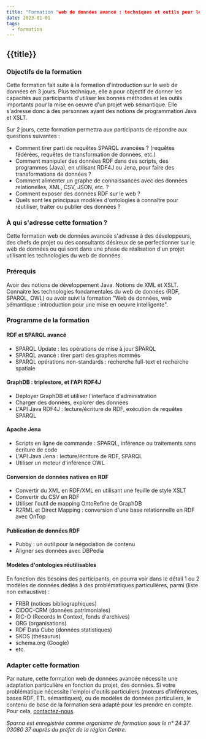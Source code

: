 ```yaml
---
title: "Formation "web de données avancé : techniques et outils pour le développement d'applications" - 2 jours"
date: 2023-01-01
tags:
  - formation
---
```


## {{title}}

### Objectifs de la formation

Cette formation fait suite à la formation d'introduction sur le web de données en 3 jours. Plus technique, elle a pour objectif de donner les capacités aux participants d'utiliser les bonnes méthodes et les outils importants pour la mise en oeuvre d'un projet web sémantique. Elle s'adresse donc à des personnes ayant des notions de programmation Java et XSLT.

Sur 2 jours, cette formation permettra aux participants de répondre aux questions suivantes :

- Comment tirer parti de requêtes SPARQL avancées ? (requêtes fédérées, requêtes de transformation de données, etc.)
- Comment manipuler des données RDF dans des scripts, des programmes (Java), en utilisant RDF4J ou Jena, pour faire des transformations de données ?
- Comment alimenter un graphe de connaissances avec des données relationelles, XML, CSV, JSON, etc. ?
- Comment exposer des données RDF sur le web ?
- Quels sont les principaux modèles d'ontologies à connaître pour réutiliser, traiter ou publier des données ?

### À qui s'adresse cette formation ?

Cette formation web de données avancée s'adresse à des développeurs, des chefs de projet ou des consultants désireux de se perfectionner sur le web de données ou qui sont dans une phase de réalisation d'un projet utilisant les technologies du web de données.

### Prérequis

Avoir des notions de développement Java. Notions de XML et XSLT. Connaitre les technologies fondamentales du web de données (RDF, SPARQL, OWL) ou avoir suivi la formation "Web de données, web sémantique : introduction pour une mise en oeuvre intelligente".

### Programme de la formation
         	
#### RDF et SPARQL avancé
  - SPARQL Update : les opérations de mise à jour SPARQL
  - SPARQL avancé : tirer parti des graphes nommés
  - SPARQL opérations non-standards : recherche full-text et recherche spatiale

#### GraphDB : triplestore, et l'API RDF4J
  - Déployer GraphDB et utiliser l'interface d'administration
  - Charger des données, explorer des données
  - L'API Java RDF4J : lecture/écriture de RDF, exécution de requêtes SPARQL

#### Apache Jena
  - Scripts en ligne de commande : SPARQL, inférence ou traitements sans écriture de code
  - L'API Java Jena : lecture/écriture de RDF, SPARQL
  - Utiliser un moteur d'inférence OWL

#### Conversion de données natives en RDF
  - Convertir du XML en RDF/XML en utilisant une feuille de style XSLT
  - Convertir du CSV en RDF
  - Utiliser l'outil de mapping OntoRefine de GraphDB
  - R2RML et Direct Mapping : conversion d'une base relationnelle en RDF avec OnTop

#### Publication de données RDF
  - Pubby : un outil pour la négociation de contenu
  - Aligner ses données avec DBPedia

#### Modèles d'ontologies réutilisables
En fonction des besoins des participants, on pourra voir dans le détail 1 ou 2 modèles de données dédiés à des problématiques particulières, parmi (liste non exhaustive) :

  - FRBR (notices bibliographiques)
  - CIDOC-CRM (données patrimoniales)
  - RIC-O (Records In Context, fonds d'archives)
  - ORG (organisations)
  - RDF Data Cube (données statistiques)
  - SKOS (thésaurus)
  - schema.org (Google)
  - etc.

### Adapter cette formation

Par nature, cette formation web de données avancée nécessite une adaptation particulière en fonction du projet, des données. Si votre problématique nécessite l'emploi d'outils particuliers (moteurs d'inférences, bases RDF, ETL sémantiques), ou de modèles de données particuliers, le contenu de base de la formation sera adapté pour les prendre en compte. Pour cela, [contactez-nous](http://www.sparna.fr//?page_id=2).

*Sparna est enregistrée comme organisme de formation sous le n° 24 37 03080 37 auprès du préfet de la région Centre.*